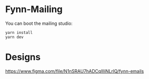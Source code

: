 # Fynn-Mailing

You can boot the mailing studio:

```
yarn install
yarn dev
```

# Designs

https://www.figma.com/file/N1nSRAU7hADCqllIiNLrlQ/fynn-emails
